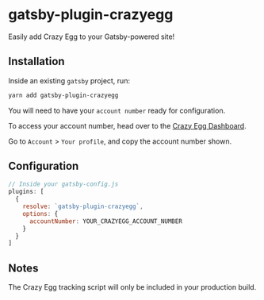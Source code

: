 # gatsby-plugin-crazyegg

Easily add Crazy Egg to your Gatsby-powered site!

## Installation

Inside an existing `gatsby` project, run:

```bash
yarn add gatsby-plugin-crazyegg
```

You will need to have your `account number` ready for configuration.

To access your account number, head over to the [Crazy Egg Dashboard](https://app.crazyegg.com).

Go to `Account` > `Your profile`, and copy the account number shown.

## Configuration

```javascript
// Inside your gatsby-config.js
plugins: [
  {
    resolve: `gatsby-plugin-crazyegg`,
    options: {
      accountNumber: YOUR_CRAZYEGG_ACCOUNT_NUMBER
    }
  }
]
```

## Notes

The Crazy Egg tracking script will only be included in your production build.

